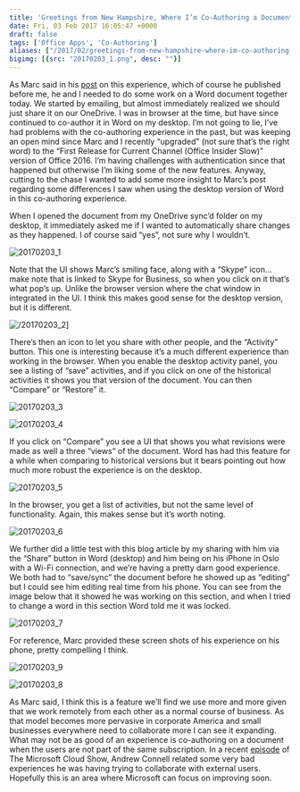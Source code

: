 ```yaml
---
title: 'Greetings from New Hampshire, Where I’m Co-Authoring a Document'
date: Fri, 03 Feb 2017 16:05:47 +0000
draft: false
tags: ['Office Apps', 'Co-Authoring']
aliases: ["/2017/02/greetings-from-new-hampshire-where-im-co-authoring-a-document/"]
bigimg: [{src: "20170203_1.png", desc: ""}]
---
```


As Marc said in his [post](http://sympmarc.com/2017/02/03/greetings-from-oslo-where-im-co-authoring-a-document/) on this experience, which of course he published before me, he and I needed to do some work on a Word document together today. We started by emailing, but almost immediately realized we should just share it on our OneDrive. I was in browser at the time, but have since continued to co-author it in Word on my desktop. I’m not going to lie, I’ve had problems with the co-authoring experience in the past, but was keeping an open mind since Marc and I recently “upgraded” (not sure that’s the right word) to the “First Release for Current Channel (Office Insider Slow)” version of Office 2016. I’m having challenges with authentication since that happened but otherwise I’m liking some of the new features. Anyway, cutting to the chase I wanted to add some more insight to Marc’s post regarding some differences I saw when using the desktop version of Word in this co-authoring experience.

When I opened the document from my OneDrive sync’d folder on my desktop, it immediately asked me if I wanted to automatically share changes as they happened. I of course said “yes”, not sure why I wouldn’t.

![20170203_1](20170203_1.png)

Note that the UI shows Marc’s smiling face, along with a “Skype” icon… make note that is linked to Skype for Business, so when you click on it that’s what pop’s up. Unlike the browser version where the chat window in integrated in the UI. I think this makes good sense for the desktop version, but it is different.

![/20170203_2](20170203_2.png)]

There’s then an icon to let you share with other people, and the “Activity” button. This one is interesting because it’s a much different experience than working in the browser. When you enable the desktop activity panel, you see a listing of “save” activities, and if you click on one of the historical activities it shows you that version of the document. You can then “Compare” or “Restore” it.

![20170203_3](20170203_3.png)

![20170203_4](20170203_4.png)

If you click on “Compare” you see a UI that shows you what revisions were made as well a three “views” of the document. Word has had this feature for a while when comparing to historical versions but it bears pointing out how much more robust the experience is on the desktop.

![20170203_5](20170203_5.png)

In the browser, you get a list of activities, but not the same level of functionality. Again, this makes sense but it’s worth noting.

![20170203_6](20170203_6.png)

We further did a little test with this blog article by my sharing with him via the “Share” button in Word (desktop) and him being on his iPhone in Oslo with a Wi-Fi connection, and we’re having a pretty darn good experience. We both had to “save/sync” the document before he showed up as “editing” but I could see him editing real time from his phone. You can see from the image below that it showed he was working on this section, and when I tried to change a word in this section Word told me it was locked.

![20170203_7](20170203_7.png)

For reference, Marc provided these screen shots of his experience on his phone, pretty compelling I think.

![20170203_9](20170203_9.png)

![20170203_8](20170203_8.png)

As Marc said, I think this is a feature we’ll find we use more and more given that we work remotely from each other as a normal course of business. As that model becomes more pervasive in corporate America and small businesses everywhere need to collaborate more I can see it expanding. What may not be as good of an experience is co-authoring on a document when the users are not part of the same subscription. In a recent [episode](http://www.microsoftcloudshow.com/podcast/Episodes/176-2017-predictions-wishes-and-goals) of The Microsoft Cloud Show, Andrew Connell related some very bad experiences he was having trying to collaborate with external users. Hopefully this is an area where Microsoft can focus on improving soon.
